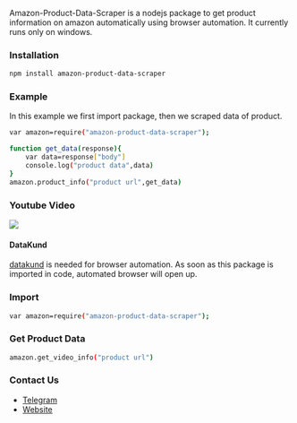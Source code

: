 Amazon-Product-Data-Scraper is a nodejs package to get product information on amazon automatically using browser automation. 
It currently runs only on windows.

### Installation

```sh
npm install amazon-product-data-scraper
```

### Example
In this example we first import package, then we scraped data of product.
```sh
var amazon=require("amazon-product-data-scraper");

function get_data(response){
	var data=response["body"]
	console.log("product data",data)
}
amazon.product_info("product url",get_data)

```

### Youtube Video
[![](http://img.youtube.com/vi/C_jU4He-DXo/0.jpg)](https://www.youtube.com/watch?v=C_jU4He-DXo "")

#### DataKund
[datakund](https://www.npmjs.com/package/datakund) is needed for browser automation. As soon as this package is imported in code, automated browser will open up.


### Import
```sh
var amazon=require("amazon-product-data-scraper");
```

### Get Product Data
```sh
amazon.get_video_info("product url")
```

### Contact Us
* [Telegram](https://t.me/datakund)
* [Website](https://datakund.com)

